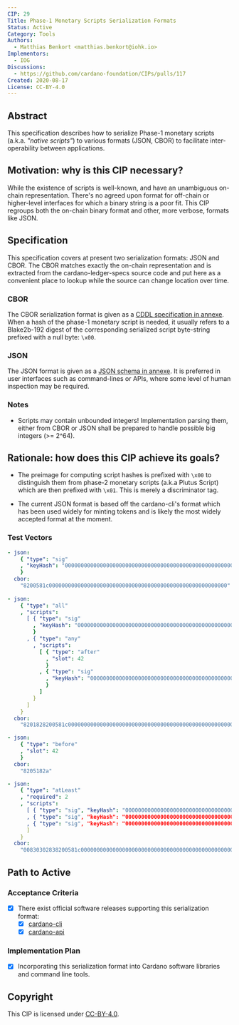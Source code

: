 ```yaml
---
CIP: 29
Title: Phase-1 Monetary Scripts Serialization Formats
Status: Active
Category: Tools
Authors:
  - Matthias Benkort <matthias.benkort@iohk.io>
Implementors:
  - IOG
Discussions:
  - https://github.com/cardano-foundation/CIPs/pulls/117
Created: 2020-08-17
License: CC-BY-4.0
---
```


## Abstract

This specification describes how to serialize Phase-1 monetary scripts (a.k.a. _"native scripts"_) to various formats (JSON, CBOR) to facilitate inter-operability between applications.

## Motivation: why is this CIP necessary?

While the existence of scripts is well-known, and have an unambiguous on-chain representation. There's no agreed upon format for off-chain or higher-level interfaces for which a binary string is a poor fit. This CIP regroups both the on-chain binary format and other, more verbose, formats like JSON.

## Specification

This specification covers at present two serialization formats: JSON and CBOR. The CBOR matches exactly the on-chain representation and is extracted from the cardano-ledger-specs source code and put here as a convenient place to lookup while the source can change location over time.

### CBOR

The CBOR serialization format is given as a [CDDL specification in annexe](./phase-1-monetary-scripts.cddl). When a hash of the phase-1 monetary script is needed, it usually refers to a Blake2b-192 digest of the corresponding serialized script byte-string prefixed with a null byte: `\x00`.

### JSON

The JSON format is given as a [JSON schema in annexe](./phase-1-monetary-scripts.json). It is preferred in user interfaces such as command-lines or APIs, where some level of human inspection may be required.

### Notes

- Scripts may contain unbounded integers! Implementation parsing them, either from CBOR or JSON shall be prepared to handle possible big integers (>= 2^64).

## Rationale: how does this CIP achieve its goals?

- The preimage for computing script hashes is prefixed with `\x00` to distinguish them from phase-2 monetary scripts (a.k.a Plutus Script) which are then prefixed with `\x01`. This is merely a discriminator tag.

- The current JSON format is based off the cardano-cli's format which has been used widely for minting tokens and is likely the most widely accepted format at the moment.

### Test Vectors

```yaml
- json:
    { "type": "sig"
    , "keyHash": "00000000000000000000000000000000000000000000000000000000"
    }
  cbor:
    "8200581c00000000000000000000000000000000000000000000000000000000"
    
- json:
    { "type": "all"
    , "scripts":
      [ { "type": "sig"
        , "keyHash": "00000000000000000000000000000000000000000000000000000000"
        }
      , { "type": "any"
        , "scripts":
          [ { "type": "after"
            , "slot": 42
            }
          , { "type": "sig"
            , "keyHash": "00000000000000000000000000000000000000000000000000000001"
            }
          ]
        }
      ]
    }
  cbor:
    "8201828200581c000000000000000000000000000000000000000000000000000000008202828204182a8200581c00000000000000000000000000000000000000000000000000000001"

- json:
    { "type": "before"
    , "slot": 42
    }
  cbor:
    "8205182a"

- json:
    { "type": "atLeast"
    , "required": 2
    , "scripts":
      [ { "type": "sig", "keyHash": "00000000000000000000000000000000000000000000000000000000" }
      , { "type": "sig", "keyHash": "00000000000000000000000000000000000000000000000000000001" }
      , { "type": "sig", "keyHash": "00000000000000000000000000000000000000000000000000000002" }
      ]
    }
  cbor:
    "00830302838200581c000000000000000000000000000000000000000000000000000000008200581c000000000000000000000000000000000000000000000000000000018200581c00000000000000000000000000000000000000000000000000000002"
```

## Path to Active

### Acceptance Criteria

- [x] There exist official software releases supporting this serialization format:
  - [x] [cardano-cli](https://github.com/input-output-hk/cardano-node/tree/master/cardano-cli)
  - [x] [cardano-api](https://github.com/IntersectMBO/cardano-api)

### Implementation Plan

  - [x] Incorporating this serialization format into Cardano software libraries and command line tools.

## Copyright

This CIP is licensed under [CC-BY-4.0](https://creativecommons.org/licenses/by/4.0/legalcode).
